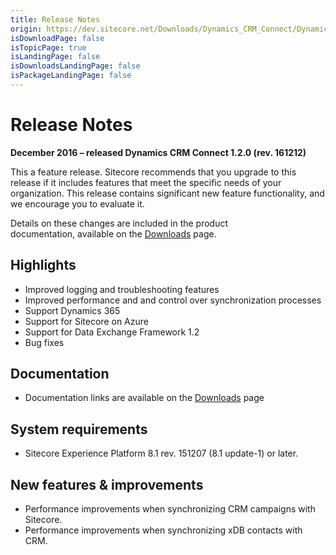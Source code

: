 ```yaml
---
title: Release Notes
origin: https://dev.sitecore.net/Downloads/Dynamics_CRM_Connect/Dynamics_CRM_Connect_1/Dynamics_CRM_Connect_1_2/Release_Notes
isDownloadPage: false
isTopicPage: true
isLandingPage: false
isDownloadsLandingPage: false
isPackageLandingPage: false
---
```


# Release Notes

**December 2016 – released Dynamics CRM Connect 1.2.0 (rev. 161212)**

This a feature release. Sitecore recommends that you upgrade to this release if it includes features that meet the specific needs of your organization. This release contains significant new feature functionality, and we encourage you to evaluate it.

Details on these changes are included in the product documentation, available on the [Downloads](/downloads/Data_Exchange_Framework/1x/Data_Exchange_Framework_1_2) page.

## Highlights

-   Improved logging and troubleshooting features
-   Improved performance and and control over synchronization processes
-   Support Dynamics 365
-   Support for Sitecore on Azure
-   Support for Data Exchange Framework 1.2
-   Bug fixes

## Documentation

-   Documentation links are available on the [Downloads](/downloads/Data_Exchange_Framework/1x/Data_Exchange_Framework_1_2) page

## System requirements

-   Sitecore Experience Platform 8.1 rev. 151207 (8.1 update-1) or later.

## New features & improvements

-   Performance improvements when synchronizing CRM campaigns with Sitecore.
-   Performance improvements when synchronizing xDB contacts with CRM.